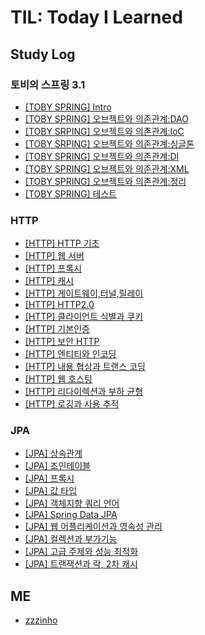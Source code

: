 # TIL:  Today I Learned
## Study Log
### 토비의 스프링 3.1
- [[TOBY SPRING] Intro](./TOBY_SPRING/intro.md)
- [[TOBY SPRING] 오브젝트와 의존관계:DAO](./TOBY_SPRING/ch1_1_DAO.md)
- [[TOBY SRPING] 오브젝트와 의존관계:IoC](./TOBY_SPRING/ch1_2_IoC.md)
- [[TOBY SRPING] 오브젝트와 의존관계:싱글톤](./TOBY_SPRING/ch1_3_Singleton.md)
- [[TOBY SPRING] 오브젝트와 의존관계:DI](./TOBY_SPRING/ch1_4_DI.md)
- [[TOBY SPRING] 오브젝트와 의존관계:XML](./TOBY_SPRING/ch1_5_XML.md)
- [[TOBY SPRING] 오브젝트와 의존관계:정리](./TOBY_SPRING/ch1_6_정리.md)
- [[TOBY SPRING] 테스트](./TOBY_SPRING/ch2_Test.md)

### HTTP 
- [[HTTP] HTTP 기초](./HTTP/HTTP_웹의_기초.md)
- [[HTTP] 웹 서버](./HTTP/웹_서버.md)
- [[HTTP] 프록시](./HTTP/프록시.md)
- [[HTTP] 캐시](./HTTP/캐시.md)
- [[HTTP] 게이트웨이,터널,릴레이](./HTTP/게이트웨이_터널_릴레이.md)
- [[HTTP] HTTP2.0](./HTTP/http_2_0.md)
- [[HTTP] 클라이언트 식별과 쿠키](./HTTP/클라이언트_식별과_쿠키.md)
- [[HTTP] 기본인증](./HTTP/기본인증.md)
- [[HTTP] 보안 HTTP](./HTTP/보안_HTTP.md)
- [[HTTP] 엔티티와 인코딩](./HTTP/엔티티와_인코딩.md)
- [[HTTP] 내용 협상과 트랜스 코딩](./HTTP/내용_협상과_트랜스_코딩.md)
- [[HTTP] 웹 호스팅](./HTTP/웹_호스팅.md)
- [[HTTP] 리다이렉션과 부하 균형](./HTTP/리다이렉션과_부하_균형.md)
- [[HTTP] 로깅과 사용 추적](./HTTP/로깅과_사용_추적.md)

### JPA
- [[JPA] 상속관계](./JPA/상속관계.md)
- [[JPA] 조인테이블](./JPA/조인%20테이블.md)
- [[JPA] 프록시](./JPA/프록시.md)
- [[JPA] 값 타입](./JPA/값_타입.md)
- [[JPA] 객체지향 쿼리 언어](./JPA/객체지향_쿼리_언어.md)
- [[JPA] Spring Data JPA](./JPA/Spring_Data_JPA.md)
- [[JPA] 웹 어플리케이션과 영속성 관리](./JPA/웹_앱과_영속성_관리.md)
- [[JPA] 컬렉션과 부가기능](./JPA/컬렉션과_부가기능.md)
- [[JPA] 고급 주제와 성능 최적화](./JPA/고급_주제와_성능_최적화.md)
- [[JPA] 트랜잭션과 락, 2차 캐시](./JPA/트랜잭션과_락_2차_캐시.md)

## ME
- [zzzinho](https://github.com/zzzinho)